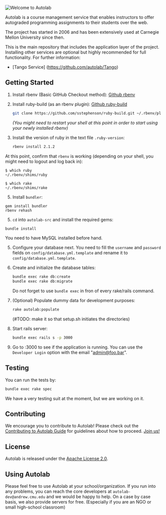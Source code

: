 ![Welcome to Autolab](https://github.com/autolab/autolab-src/blob/master/public/images/autolab_logo.png)

Autolab is a course management service that enables instructors to offer autograded programming assignments to their students over the web.

The project has started in 2006 and has been extensively used at Carnegie Mellon University since then.

This is the main repository that includes the application layer of the project. Installing other services are optional but highly recommended for full functionality. For further information:

* [Tango Service] (https://github.com/autolab/Tango)


## Getting Started


1. Install rbenv (Basic GitHub Checkout method): [Github rbenv](https://github.com/sstephenson/rbenv)


2. Install ruby-build (as an rbenv plugin): [Github ruby-build](https://github.com/sstephenson/ruby-build)
	```sh
	git clone https://github.com/sstephenson/ruby-build.git ~/.rbenv/plugins/ruby-build
	```
	
	_(You might need to restart your shell at this point in order to start using your newly installed rbenv)_
3. Install the version of ruby in the text file `.ruby-version`:
	```sh
	rbenv install 2.1.2
	```
 At this point, confirm that `rbenv` is working (depending on your shell, you might need to logout and log back in):

  ```
  $ which ruby
  ~/.rbenv/shims/ruby

  $ which rake
  ~/.rbenv/shims/rake
  ```

5. Install `bundler`:

  ```
  gem install bundler
  rbenv rehash
  ```

5. `cd` into `autolab-src` and install the required gems:
	
  ```sh
  bundle install
  ```
  You need to have MySQL installed before hand.
 

5.  Configure your database next. You need to fill the `username` and `password` fields on 		`config/database.yml.template` and rename it to `config/database.yml.template`.

6. Create and initialize the database tables:

	```sh
	bundle exec rake db:create	
	bundle exec rake db:migrate
	```
   Do not forget to use `bundle exec` in fron of every rake/rails command.
   

7. (Optional) Populate dummy data for development purposes:

	```sh
	rake autolab:populate
	```

	(#TODO: make it so that setup.sh initiates the directories)


8. Start rails server:

	```sh
	bundle exec rails s -p 3000
	```

9. Go to <yoururl>:3000 to see if the application is running. You can use the `Developer Login` option with the email "admin@foo.bar".


## Testing

You can run the tests by:

```sh
bundle exec rake spec
```

We have a very testing suit at the moment, but we are working on it.

## Contributing

We encourage you to contribute to Autolab! Please check out the
[Contributing to Autolab Guide](#) for guidelines about how to proceed. [Join us!](http://contributors.autolabproject.org)



## License

Autolab is released under the [Apache License 2.0](http://opensource.org/licenses/Apache-2.0). 

## Using Autolab

Please feel free to use Autolab at your school/organization. If you run into any problems, you can reach the core developers at `autolab-dev@andrew.cmu.edu` and we would be happy to help. On a case by case basis, we also provide servers for free. (Especially if you are an NGO or small high-school classroom)

